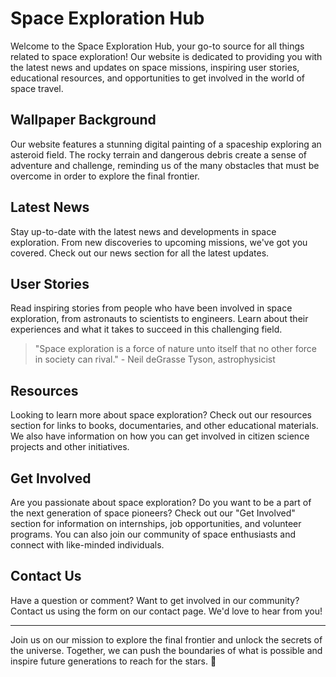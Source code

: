 <!--font:Montserrat-->

# Space Exploration Hub

Welcome to the Space Exploration Hub, your go-to source for all things related to space exploration! Our website is dedicated to providing you with the latest news and updates on space missions, inspiring user stories, educational resources, and opportunities to get involved in the world of space travel.

## Wallpaper Background

Our website features a stunning digital painting of a spaceship exploring an asteroid field. The rocky terrain and dangerous debris create a sense of adventure and challenge, reminding us of the many obstacles that must be overcome in order to explore the final frontier.

## Latest News

Stay up-to-date with the latest news and developments in space exploration. From new discoveries to upcoming missions, we've got you covered. Check out our news section for all the latest updates.

## User Stories

Read inspiring stories from people who have been involved in space exploration, from astronauts to scientists to engineers. Learn about their experiences and what it takes to succeed in this challenging field.

> "Space exploration is a force of nature unto itself that no other force in society can rival." - Neil deGrasse Tyson, astrophysicist

## Resources

Looking to learn more about space exploration? Check out our resources section for links to books, documentaries, and other educational materials. We also have information on how you can get involved in citizen science projects and other initiatives.

## Get Involved

Are you passionate about space exploration? Do you want to be a part of the next generation of space pioneers? Check out our "Get Involved" section for information on internships, job opportunities, and volunteer programs. You can also join our community of space enthusiasts and connect with like-minded individuals.

## Contact Us

Have a question or comment? Want to get involved in our community? Contact us using the form on our contact page. We'd love to hear from you!

---

Join us on our mission to explore the final frontier and unlock the secrets of the universe. Together, we can push the boundaries of what is possible and inspire future generations to reach for the stars. 🚀

<!--

Write me content for website with wallpaper which alt text is:

"A digital painting of a spaceship exploring an asteroid field, with the rocky terrain and dangerous debris creating a sense of adventure and challenge."

The name/title of the page should not be 1:1 copy of the alt text but rather a real content of the website which is using this wallpaper.

- Use markdown format 
- Start with heading
- Heading should be short and concise
- The content should look like a real website 
- The website should not be about the wallpaper, wallpaper is just a related background
- Heading should be contain work "wallpaper" or "background"
- Include real sections like references, contact, user stories, etc. use things relevant to the page purpose.
- Feel free to use structure like headings, bullets, numbering, blockquotes, paragraphs, horizontal lines, etc.
- You can use formatting like bold or _italic_
- You can include UTF-8 emojis
- Links should be only #hash anchors (and you can refer to the document itself)
- Do not include images


---


# Space Adventure: Exploring the Final Frontier

Welcome to Space Adventure, your one-stop-shop for all things space exploration! Our website is dedicated to providing you with the latest news and updates on space missions, as well as information on how you can get involved in the exciting world of space travel.

## Wallpaper Background

Our website features a stunning digital painting of a spaceship exploring an asteroid field. The rocky terrain and dangerous debris create a sense of adventure and challenge, reminding us of the many obstacles that must be overcome in order to explore the final frontier.

## Latest News

Stay up-to-date with the latest news and developments in space exploration. From new discoveries to upcoming missions, we've got you covered. Check out our news section for all the latest updates.

## User Stories

Read inspiring stories from people who have been involved in space exploration, from astronauts to scientists to engineers. Learn about their experiences and what it takes to succeed in this challenging field.

> "Space exploration is not just about discovering new worlds - it's also about discovering ourselves." - Mae Jemison, astronaut

## Resources

Looking to learn more about space exploration? Check out our resources section for links to books, documentaries, and other educational materials. We also have information on how you can get involved in citizen science projects and other initiatives.

## Contact Us

Have a question or comment? Want to get involved in our community? Contact us using the form on our contact page. We'd love to hear from you!

---

Join us on our mission to explore the final frontier. Together, we can unlock the secrets of the universe and pave the way for future generations to follow. 🚀


---


Heading is too long, rewrite whole content.


---


# Space Adventure: Unlocking the Secrets of the Universe

Welcome to Space Adventure, your ultimate destination for all things related to space exploration! Our website is dedicated to providing you with the latest news and updates on space missions, inspiring user stories, educational resources, and opportunities to get involved in the world of space travel.

## Wallpaper Background

Our website features a stunning digital painting of a spaceship exploring an asteroid field. The rocky terrain and dangerous debris create a sense of adventure and challenge, reminding us of the many obstacles that must be overcome in order to explore the final frontier.

## Latest News

Stay up-to-date with the latest news and developments in space exploration. From new discoveries to upcoming missions, we've got you covered. Check out our news section for all the latest updates.

## User Stories

Read inspiring stories from people who have been involved in space exploration, from astronauts to scientists to engineers. Learn about their experiences and what it takes to succeed in this challenging field.

> "Space exploration is not just about discovering new worlds - it's also about discovering ourselves." - Mae Jemison, astronaut

## Resources

Looking to learn more about space exploration? Check out our resources section for links to books, documentaries, and other educational materials. We also have information on how you can get involved in citizen science projects and other initiatives.

## Get Involved

Are you passionate about space exploration? Do you want to be a part of the next generation of space pioneers? Check out our "Get Involved" section for information on internships, job opportunities, and volunteer programs. You can also join our community of space enthusiasts and connect with like-minded individuals.

## Contact Us

Have a question or comment? Want to get involved in our community? Contact us using the form on our contact page. We'd love to hear from you!

---

Join us on our mission to unlock the secrets of the universe and pave the way for future generations to follow. Together, we can explore the final frontier and discover what lies beyond. 🚀


---


Heading is too long, rewrite whole content.


---


# Space Exploration Hub

Welcome to the Space Exploration Hub, your go-to source for all things related to space exploration! Our website is dedicated to providing you with the latest news and updates on space missions, inspiring user stories, educational resources, and opportunities to get involved in the world of space travel.

## Wallpaper Background

Our website features a stunning digital painting of a spaceship exploring an asteroid field. The rocky terrain and dangerous debris create a sense of adventure and challenge, reminding us of the many obstacles that must be overcome in order to explore the final frontier.

## Latest News

Stay up-to-date with the latest news and developments in space exploration. From new discoveries to upcoming missions, we've got you covered. Check out our news section for all the latest updates.

## User Stories

Read inspiring stories from people who have been involved in space exploration, from astronauts to scientists to engineers. Learn about their experiences and what it takes to succeed in this challenging field.

> "Space exploration is a force of nature unto itself that no other force in society can rival." - Neil deGrasse Tyson, astrophysicist

## Resources

Looking to learn more about space exploration? Check out our resources section for links to books, documentaries, and other educational materials. We also have information on how you can get involved in citizen science projects and other initiatives.

## Get Involved

Are you passionate about space exploration? Do you want to be a part of the next generation of space pioneers? Check out our "Get Involved" section for information on internships, job opportunities, and volunteer programs. You can also join our community of space enthusiasts and connect with like-minded individuals.

## Contact Us

Have a question or comment? Want to get involved in our community? Contact us using the form on our contact page. We'd love to hear from you!

---

Join us on our mission to explore the final frontier and unlock the secrets of the universe. Together, we can push the boundaries of what is possible and inspire future generations to reach for the stars. 🚀


---


Write me a Google font which is best fitting for the website.

Pick from the list:
- Playfair Display
- Exo 2
- Futura
- Inter
- Great Vibes
- Open Sans
- Alegreya
- Dancing Script
- Poppins
- Roboto
- Orbitron
- Raleway
- Montserrat
- Barlow Condensed
- IBM Plex Sans
- Lobster
- Lato


Write just the font name nothing else.


---


Montserrat

-->
